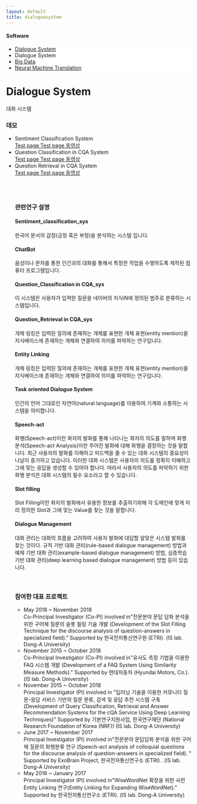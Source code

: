 ```yaml
---
layout: default
title: dialoguesystem
---
```

<h4>Software</h4>
 <div class="linklink" style = "background-color:#ffffff;border-radius:0 15px">
          <ul class="posts-list">
           <li class="post-link">
                <a class="post-title" href="https://youngjoongko.github.io/Software/dialoguesystem/">Dialogue System</a>
           </li>
           <li>
                Dialogue System
           </li>
           <li class="post-link">
                <a class="post-title" href="https://youngjoongko.github.io/Software/bigdata/">Big Data</a>
           </li>
           <li class="post-link">
                <a class="post-title" href="https://youngjoongko.github.io/Software/neuralmachinetranslation/">Neural Machine Translation</a>
           </li>
          </ul>
  </div>
  
  
  <div class="post">
  <h1 class="pageTitle">Dialogue System </h1>	
  <p class="meta">대화 시스템</p>
  
  <p>
  <h3>데모</h3>
  <ul class="posts-list">
    <li>Sentiment Classification System 
    </li>
    <a href="demo_sentimental.jsp">Test page </a>   <a href="http://dais.donga.ac.kr/files/dais/board/univislab/Sentiment_Classification.zip">Test page 동영상</a>
    <li>Question Classification in CQA System
    </li>
    <a href="demo_question_classification.jsp">Test page </a>    <a href="http://dais.donga.ac.kr/files/dais/board/univislab/Question_Classification.zip">Test page 동영상</a>
    <li>Question Retrieval in CQA System
    </li>
    <a href="demo_question_retrival.jsp">Test page </a>   <a href="http://dais.donga.ac.kr/files/dais/board/univislab/Question_Retrieval.zip">Test page 동영상</a>
 </p>
    
  <br><br>
  
  <p>
  <h3>관련연구 설명</h3>
  <h4>Sentiment_classification_sys </h4>
  한국어 문서의 감정(긍정 혹은 부정)을 분석하는 시스템 입니다.
  <br>
  <h4>ChatBot</h4>
  음성이나 문자를 통한 인간과의 대화를 통해서 특정한 작업을 수행하도록 제작된 컴퓨터 프로그램입니다.<br>
  <h4>Question_Classification in CQA_sys</h4>
  이 시스템은 사용자가 입력한 질문을 네이버의 지식iN에 정의된 범주로 분류하는 시스템입니다.<br>
  <h4> Question_Retrieval in CQA_sys </h4>
  개체 링킹은 입력된 질의에 존재하는 개체를 표현한 개체 표현(entity mention)을 지식베이스에 존재하는 개체와 연결하여 의미를 파악하는 연구입니다.<br>
  <h4>Entity Linking </h4>
  개체 링킹은 입력된 질의에 존재하는 개체를 표현한 개체 표현(entity mention)을 지식베이스에 존재하는 개체와 연결하여 의미를 파악하는 연구입니다.<br>
  <h4>Task oriented Dialogue System </h4>
  인간의 언어 그대로인 자연어(natural language)를 이용하여 기계와 소통하는 시스템을 의미합니다.<br>
  <h4>Speech-act</h4>
  화행(Speech-act)이란 화자의 발화를 통해 나타나는 화자의 의도를 말하며 화행 분석(Speech-act Analysis)이란 주어진 발화에 대해 화행을 결정하는 것을 말합니다. 최근 사용자의 발화를 이해하고 피드백을 줄 수 있는 대화 시스템의 중요성이 나날이 증가하고 있습니다. 이러한 대화 시스템은 사용자의 의도를 정확히 이해하고 그에 맞는 응답을 생성할 수 있어야 합니다. 따라서 사용자의 의도를 파악하기 위한 화행 분석은 대화 시스템의 필수 요소라고 할 수 있습니다.<br>
  <h4>Slot filling</h4>
  Slot Filling이란 화자의 발화에서 유용한 정보를 추출하기위해 각 도메인에 맞게 미리 정의한 Slot과 그에 맞는 Value를 찾는 것을 말합니다.<br>
  <h4>Dialogue Management</h4>
  대화 관리는 대화의 흐름을 고려하여 사용자 발화에 대답할 알맞은 시스템 발화를 찾는 것이다. 규칙 기반 대화 관리(rule-based dialogue management) 방법과 예제 기반 대화 관리(example-based dialogue management) 방법, 심층학습 기반 대화 관리(deep learning based dialogue management) 방법 등이 있습니다. <br><br><br>
  
  </p>
  <p>
  <h3>참여한 대표 프로젝트</h3>
  <ul>
   <li>May 2018 ~ November 2018 
   </li>
   Co-Principal Investigator (Co-PI) involved in"전문분야 문답 담화 분석을 위한 구어체 질문의 슬롯 필링 기술 개발 (Development of the Slot Filling Technique for the discourse analysis of question-answers in specialized field)."
  Supported by 한국전자통신연구원 (ETRI).
  (IS lab. Dong-A University)
   <li>November 2015 ~ October 2018
   </li>
   Co-Principal Investigator (Co-PI) involved in"유사도 측정 기법을 이용한 FAQ 시스템 개발 (Development of a FAQ System Using Similarity Measure Methods)."
  Supported by 현대자동차 (Hyundai Motors, Co.).
  (IS lab. Dong-A University)
   <li>November 2015 ~ October 2018 
   </li>
   Principal Investigator (PI) involved in "딥러닝 기술을 이용한 커뮤니티 질문-응답 서비스 기반의 질문 분류, 검색 및 응답
  추천 시스템 구축 (Development of Query Classification, Retrieval and Answer Recommendation Systems for the cQA Service Using Deep Learning Techniques)"
  Supported by 기본연구지원사업, 한국연구재단 (National Research Foundation of Korea (NRF))
  (IS lab. Dong-A University)
   <li>June 2017 ~ November 2017 
   </li>
   Principal Investigator (PI) involved in"전문분야 문답담화 분석을 위한 구어체 질문의 화행분류 연구 (Speech-act analysis of colloquial questions for the discourse analysis of question-answers in specialized field). "
  Supported by ExoBrain Project, 한국전자통신연구소 (ETRI) .
  (IS lab. Dong-A University)
   <li>May 2016 ~ January 2017 
   </li>
   Principal Investigator (PI) involved in"WiseWordNet 확장을 위한 사전 Entity Linking 연구(Entity Linking for Expanding WiseWordNet)."
  Supported by 한국전자통신연구소 (ETRI).
  (IS lab. Dong-A University)
 </p>
  
  
